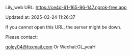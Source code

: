 Lily_web URL: https://ce4d-61-165-96-147.ngrok-free.app

Updated at: 2025-02-24 11:26:37

If you cannot open this URL, the server might be down.

Please contact: 

goley04@foxmail.com Or Wechat:GL_yeaH
